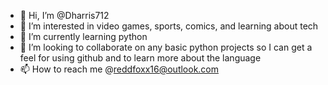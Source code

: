- 👋 Hi, I’m @Dharris712
- 👀 I’m interested in video games, sports, comics, and learning about tech
- 🌱 I’m currently learning python
- 💞️ I’m looking to collaborate on any basic python projects so I can get a feel for using github and to learn more about the language
- 📫 How to reach me @reddfoxx16@outlook.com

<!---
Dharris712/Dharris712 is a ✨ special ✨ repository because its `README.md` (this file) appears on your GitHub profile.
You can click the Preview link to take a look at your changes.
--->
